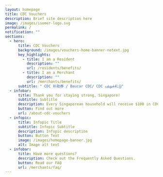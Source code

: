 ```yaml
---
layout: homepage
title: CDC Vouchers
description: Brief site description here
image: /images/isomer-logo.svg
permalink: /
notification: ""
sections:
  - hero:
      title: CDC Vouchers
      background: /images/vouchers-home-banner-notext.jpg
      key_highlights:
        - title: I am a Resident
          description: ""
          url: /residents/benefits/
        - title: I am a Merchant
          description: ""
          url: /merchants/benefits/
      subtitle: " CDC 补助券 / Baucar CDC/ CDC பற்றுச்சீட்டு"
  - infobar:
      title: Thank you for staying strong, Singapore!
      subtitle: Subtitle
      description: Every Singaporean household will receive $100 in CDC vouchers.
      button: Find out more
      url: /about-cdc-vouchers
  - infopic:
      title: Infopic Title
      subtitle: Infopic Subtitle
      description: Infopic description
      button: Button Text
      image: /images/homepage-banner.jpg
      alt: Image alt text
  - infobar:
      title: Have more questions?
      description: Check out the Frequently Asked Questions.
      button: Read our FAQ
      url: /merchants/faq/
---
```

